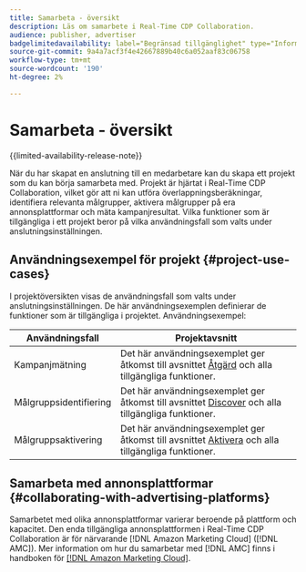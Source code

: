 ```yaml
---
title: Samarbeta - översikt
description: Läs om samarbete i Real-Time CDP Collaboration.
audience: publisher, advertiser
badgelimitedavailability: label="Begränsad tillgänglighet" type="Informative" url="https://helpx.adobe.com/se/legal/product-descriptions/real-time-customer-data-platform-collaboration.html newtab=true"
source-git-commit: 9a4a7acf3f4e42667889b40c6a052aaf83c06758
workflow-type: tm+mt
source-wordcount: '190'
ht-degree: 2%

---
```


# Samarbeta - översikt

{{limited-availability-release-note}}

När du har skapat en anslutning till en medarbetare kan du skapa ett projekt som du kan börja samarbeta med. Projekt är hjärtat i Real-Time CDP Collaboration, vilket gör att ni kan utföra överlappningsberäkningar, identifiera relevanta målgrupper, aktivera målgrupper på era annonsplattformar och mäta kampanjresultat. Vilka funktioner som är tillgängliga i ett projekt beror på vilka användningsfall som valts under anslutningsinställningen.

## Användningsexempel för projekt {#project-use-cases}

I projektöversikten visas de användningsfall som valts under anslutningsinställningen. De här användningsexemplen definierar de funktioner som är tillgängliga i projektet. Användningsexempel:

| Användningsfall | Projektavsnitt |
| --- | --- |
| Kampanjmätning | Det här användningsexemplet ger åtkomst till avsnittet [Åtgärd](/help/guide/collaborate/measure.md) och alla tillgängliga funktioner. |
| Målgruppsidentifiering | Det här användningsexemplet ger åtkomst till avsnittet [Discover](/help/guide/collaborate/discover.md) och alla tillgängliga funktioner. |
| Målgruppsaktivering | Det här användningsexemplet ger åtkomst till avsnittet [Aktivera](/help/guide/collaborate/activate.md) och alla tillgängliga funktioner. |

## Samarbeta med annonsplattformar {#collaborating-with-advertising-platforms}

Samarbetet med olika annonsplattformar varierar beroende på plattform och kapacitet. Den enda tillgängliga annonsplattformen i Real-Time CDP Collaboration är för närvarande [!DNL Amazon Marketing Cloud] ([!DNL AMC]). Mer information om hur du samarbetar med [!DNL AMC] finns i handboken för [[!DNL Amazon Marketing Cloud]](/help/guide/collaborate/advertising-platforms/amc.md).

